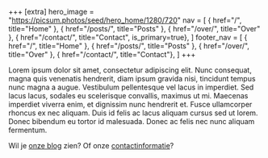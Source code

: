 +++
[extra]
hero_image = "https://picsum.photos/seed/hero_home/1280/720"
nav = [
    { href="/", title="Home" },
    { href="/posts/", title="Posts" },
    { href="/over/", title="Over" },
    { href="/contact/", title="Contact", is_primary=true},
]
footer_nav = [
    { href="/", title="Home" },
    { href="/posts/", title="Posts" },
    { href="/over/", title="Over" },
    { href="/contact/", title="Contact"},
]
+++

Lorem ipsum dolor sit amet, consectetur adipiscing elit. Nunc consequat, magna quis venenatis hendrerit, diam ipsum gravida nisi, tincidunt tempus nunc magna a augue. Vestibulum pellentesque vel lacus in imperdiet. Sed lacus lacus, sodales eu scelerisque convallis, maximus ut mi. Maecenas imperdiet viverra enim, et dignissim nunc hendrerit et. Fusce ullamcorper rhoncus ex nec aliquam. Duis id felis ac lacus aliquam cursus sed ut lorem. Donec bibendum eu tortor id malesuada. Donec ac felis nec nunc aliquam fermentum.

Wil je [onze blog](/posts/) zien? Of onze [contactinformatie](/contact/)?
